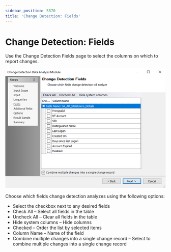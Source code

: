 ```yaml
---
sidebar_position: 5870
title: 'Change Detection: Fields'
---
```


# Change Detection: Fields

Use the Change Detection Fields page to select the columns on which to report changes.

![Change Detection Data Analysis Module wizard Fields page](../../../../../../../static/images/AccessAnalyzer_12.0/Content/Resources/Images/EnterpriseAuditor/Admin/Analysis/ChangeDetection/Fields.png "Change Detection Data Analysis Module wizard Fields page")

Choose which fields change detection analyzes using the following options:

* Select the checkbox next to any desired fields
* Check All – Select all fields in the table
* Uncheck All – Clear all fields in the table
* Hide system columns – Hide columns
* Checked – Order the list by selected items
* Column Name – Name of the field
* Combine multiple changes into a single change record – Select to combine multiple changes into a single change record